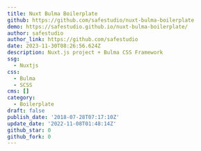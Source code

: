 ```yaml
---
title: Nuxt Bulma Boilerplate
github: https://github.com/safestudio/nuxt-bulma-boilerplate
demo: https://safestudio.github.io/nuxt-bulma-boilerplate/
author: safestudio
author_link: https://github.com/safestudio
date: 2023-11-30T08:26:56.624Z
description: Nuxt.js project + Bulma CSS Framework
ssg:
  - Nuxtjs
css:
  - Bulma
  - SCSS
cms: []
category:
  - Boilerplate
draft: false
publish_date: '2018-07-28T07:17:10Z'
update_date: '2022-11-08T01:48:14Z'
github_star: 0
github_fork: 0
---
```

